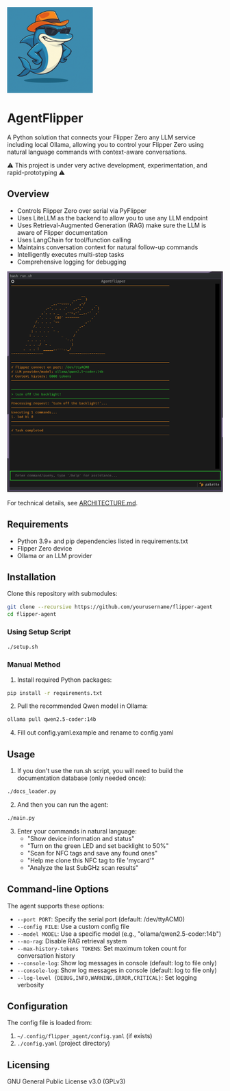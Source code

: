 <img src="mascot.png" alt="drawing" width="200"/>

# AgentFlipper

A Python solution that connects your Flipper Zero any LLM service including local Ollama, allowing you to control your Flipper Zero using natural language commands with context-aware conversations.

⚠️ This project is under very active development, experimentation, and rapid-prototyping ⚠️

## Overview

- Controls Flipper Zero over serial via PyFlipper
- Uses LiteLLM as the backend to allow you to use any LLM endpoint
- Uses Retrieval-Augmented Generation (RAG) make sure the LLM is aware of Flipper documentation
- Uses LangChain for tool/function calling
- Maintains conversation context for natural follow-up commands
- Intelligently executes multi-step tasks
- Comprehensive logging for debugging

![AgentFlipper Example](./screenshot.png)

For technical details, see [ARCHITECTURE.md](./ARCHITECTURE.md).

## Requirements

- Python 3.9+ and pip dependencies listed in requirements.txt
- Flipper Zero device
- Ollama or an LLM provider

## Installation

Clone this repository with submodules:

```bash
git clone --recursive https://github.com/yourusername/flipper-agent
cd flipper-agent
```

### Using Setup Script

```bash
./setup.sh
```

### Manual Method

1. Install required Python packages:

```bash
pip install -r requirements.txt
```

2. Pull the recommended Qwen model in Ollama:

```bash
ollama pull qwen2.5-coder:14b
```

4. Fill out config.yaml.example and rename to config.yaml

## Usage

1. If you don't use the run.sh script, you will need to build the documentation database (only needed once):

```bash
./docs_loader.py
```

2. And then you can run the agent:

```bash
./main.py
```

3. Enter your commands in natural language:
   - "Show device information and status"
   - "Turn on the green LED and set backlight to 50%"
   - "Scan for NFC tags and save any found ones"
   - "Help me clone this NFC tag to file 'mycard'"
   - "Analyze the last SubGHz scan results"

## Command-line Options

The agent supports these options:

- `--port PORT`: Specify the serial port (default: /dev/ttyACM0)
- `--config FILE`: Use a custom config file
- `--model MODEL`: Use a specific model (e.g., "ollama/qwen2.5-coder:14b")
- `--no-rag`: Disable RAG retrieval system
- `--max-history-tokens TOKENS`: Set maximum token count for conversation history
- `--console-log`: Show log messages in console (default: log to file only)
- `--console-log`: Show log messages in console (default: log to file only)
- `--log-level {DEBUG,INFO,WARNING,ERROR,CRITICAL}`: Set logging verbosity

## Configuration

The config file is loaded from:
1. `~/.config/flipper_agent/config.yaml` (if exists)
2. `./config.yaml` (project directory)

## Licensing

GNU General Public License v3.0 (GPLv3)